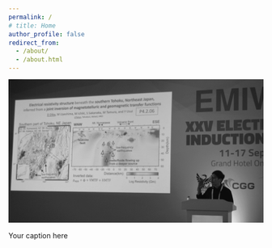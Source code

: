 ```yaml
---
permalink: /
# title: Home
author_profile: false
redirect_from: 
  - /about/
  - /about.html
---
```


<!-- Hero Section -->
<div class="page__hero">
  <img src="/images/HomepageGif3s.gif" class="page__hero-image" alt="Hero Image">
  <!-- Optional Caption -->
  <div class="page__hero-caption">
    <p>Your caption here</p>
  </div>
</div>
